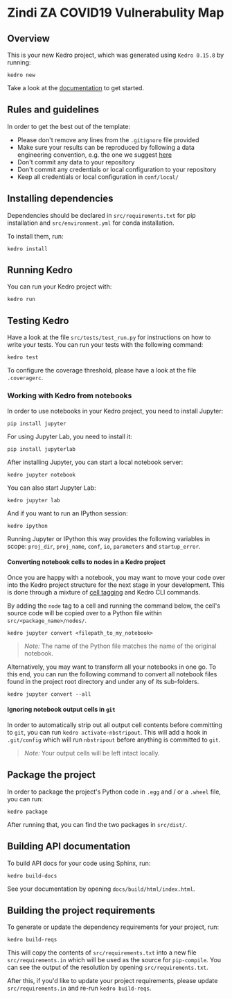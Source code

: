 # Zindi ZA COVID19 Vulnerabulity Map

## Overview

This is your new Kedro project, which was generated using `Kedro 0.15.8` by running:

```
kedro new
```

Take a look at the [documentation](https://kedro.readthedocs.io) to get started.

## Rules and guidelines

In order to get the best out of the template:
 * Please don't remove any lines from the `.gitignore` file provided
 * Make sure your results can be reproduced by following a data engineering convention, e.g. the one we suggest [here](https://kedro.readthedocs.io/en/stable/06_resources/01_faq.html#what-is-data-engineering-convention)
 * Don't commit any data to your repository
 * Don't commit any credentials or local configuration to your repository
 * Keep all credentials or local configuration in `conf/local/`

## Installing dependencies

Dependencies should be declared in `src/requirements.txt` for pip installation and `src/environment.yml` for conda installation.

To install them, run:

```
kedro install
```

## Running Kedro

You can run your Kedro project with:

```
kedro run
```

## Testing Kedro

Have a look at the file `src/tests/test_run.py` for instructions on how to write your tests. You can run your tests with the following command:

```
kedro test
```

To configure the coverage threshold, please have a look at the file `.coveragerc`.


### Working with Kedro from notebooks

In order to use notebooks in your Kedro project, you need to install Jupyter:

```
pip install jupyter
```

For using Jupyter Lab, you need to install it:

```
pip install jupyterlab
```

After installing Jupyter, you can start a local notebook server:

```
kedro jupyter notebook
```

You can also start Jupyter Lab:

```
kedro jupyter lab
```

And if you want to run an IPython session:

```
kedro ipython
```

Running Jupyter or IPython this way provides the following variables in
scope: `proj_dir`, `proj_name`, `conf`, `io`, `parameters` and `startup_error`.

#### Converting notebook cells to nodes in a Kedro project

Once you are happy with a notebook, you may want to move your code over into the Kedro project structure for the next stage in your development. This is done through a mixture of [cell tagging](https://jupyter-notebook.readthedocs.io/en/stable/changelog.html#cell-tags) and Kedro CLI commands.

By adding the `node` tag to a cell and running the command below, the cell's source code will be copied over to a Python file within `src/<package_name>/nodes/`.
```
kedro jupyter convert <filepath_to_my_notebook>
```
> *Note:* The name of the Python file matches the name of the original notebook.

Alternatively, you may want to transform all your notebooks in one go. To this end, you can run the following command to convert all notebook files found in the project root directory and under any of its sub-folders.
```
kedro jupyter convert --all
```

#### Ignoring notebook output cells in `git`

In order to automatically strip out all output cell contents before committing to `git`, you can run `kedro activate-nbstripout`. This will add a hook in `.git/config` which will run `nbstripout` before anything is committed to `git`.

> *Note:* Your output cells will be left intact locally.

## Package the project

In order to package the project's Python code in `.egg` and / or a `.wheel` file, you can run:

```
kedro package
```

After running that, you can find the two packages in `src/dist/`.

## Building API documentation

To build API docs for your code using Sphinx, run:

```
kedro build-docs
```

See your documentation by opening `docs/build/html/index.html`.

## Building the project requirements

To generate or update the dependency requirements for your project, run:

```
kedro build-reqs
```

This will copy the contents of `src/requirements.txt` into a new file `src/requirements.in` which will be used as the source for `pip-compile`. You can see the output of the resolution by opening `src/requirements.txt`.

After this, if you'd like to update your project requirements, please update `src/requirements.in` and re-run `kedro build-reqs`.
